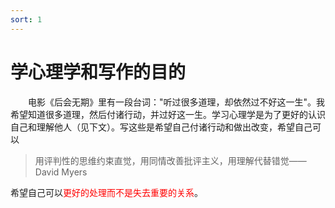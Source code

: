 ```yaml
---
sort: 1
---
```


# 学心理学和写作的目的  

&emsp;&emsp;电影《后会无期》里有一段台词："听过很多道理，却依然过不好这一生"。我希望知道很多道理，然后付诸行动，并过好这一生。学习心理学是为了更好的认识自己和理解他人（见下文）。写这些是希望自己付诸行动和做出改变，希望自己可以
>用评判性的思维约束直觉，用同情改善批评主义，用理解代替错觉——David Myers  

希望自己可以<font color=red>更好的处理而不是失去重要的关系</font>。

